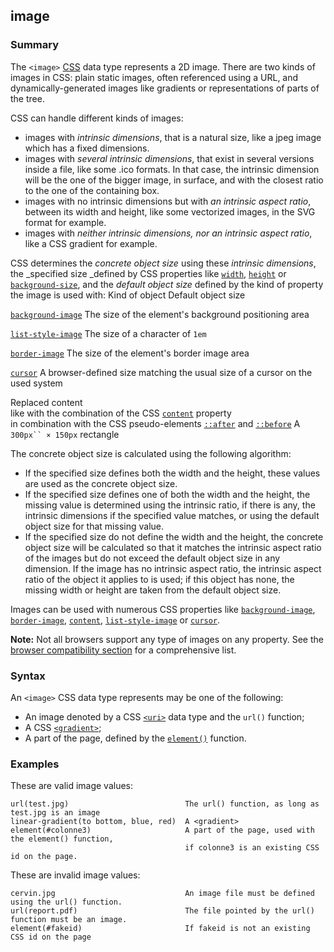 ## image

### Summary

The `<image>` [CSS][0] data type represents a 2D image. There are two kinds of images in CSS: plain static images, often referenced using a URL, and dynamically-generated images like gradients or representations of parts of the tree.

CSS can handle different kinds of images:

* images with _intrinsic dimensions_, that is a natural size, like a jpeg image which has a fixed dimensions.
* images with _several intrinsic dimensions_, that exist in several versions inside a file, like some .ico formats. In that case, the intrinsic dimension will be the one of the bigger image, in surface, and with the closest ratio to the one of the containing box.
* images with no intrinsic dimensions but with _an intrinsic aspect ratio_, between its width and height, like some vectorized images, in the SVG format for example.
* images with _neither intrinsic dimensions, nor an intrinsic aspect ratio_, like a CSS gradient for example.

CSS determines the _concrete object size_ using these _intrinsic dimensions_, the _specified size _defined by CSS properties like [`width`][1], [`height`][2] or [`background-size`][3], and the _default object size_ defined by the kind of property the image is used with:
Kind of object
Default object size

[`background-image`][4]
The size of the element's background positioning area

[`list-style-image`][5]
The size of a character of `1em`

[`border-image`][6]
The size of the element's border image area

[`cursor`][7]
A browser-defined size matching the usual size of a cursor on the used system

Replaced content  
like with the combination of the CSS [`content`][8] property  
in combination with the CSS pseudo-elements [`::after`][9] and [`::before`][10]
A `300px`` × 150px` rectangle

The concrete object size is calculated using the following algorithm:

* If the specified size defines both the width and the height, these values are used as the concrete object size.
* If the specified size defines one of both the width and the height, the missing value is determined using the intrinsic ratio, if there is any, the intrinsic dimensions if the specified value matches, or using the default object size for that missing value.
* If the specified size do not define the width and the height, the concrete object size will be calculated so that it matches the intrinsic aspect ratio of the images but do not exceed the default object size in any dimension. If the image has no intrinsic aspect ratio, the intrinsic aspect ratio of the object it applies to is used; if this object has none, the missing width or height are taken from the default object size.

Images can be used with numerous CSS properties like [`background-image`][4], [`border-image`][6], [`content`][8], [`list-style-image`][5] or [`cursor`][7].

**Note:** Not all browsers support any type of images on any property. See the [browser compatibility section][11] for a comprehensive list.

### Syntax

An `<image>` CSS data type represents may be one of the following:

* An image denoted by a CSS [`<uri>`][12] data type and the `url()` function;
* A CSS [`<gradient>`][13];
* A part of the page, defined by the [`element()`][14] function.

### Examples

These are valid image values:

    url(test.jpg)                          The url() function, as long as test.jpg is an image
    linear-gradient(to bottom, blue, red)  A <gradient>
    element(#colonne3)                     A part of the page, used with the element() function,
                                           if colonne3 is an existing CSS id on the page.
    

These are invalid image values:

    cervin.jpg                             An image file must be defined using the url() function.
    url(report.pdf)                        The file pointed by the url() function must be an image.
    element(#fakeid)                       If fakeid is not an existing CSS id on the page
    



[0]: https://developer.mozilla.org/en/CSS "CSS"
[1]: https://developer.mozilla.org/en/docs/Web/CSS/width
[2]: https://developer.mozilla.org/en/docs/Web/CSS/height
[3]: https://developer.mozilla.org/en/docs/Web/CSS/background-size
[4]: https://developer.mozilla.org/en/docs/Web/CSS/background-image
[5]: https://developer.mozilla.org/en/docs/Web/CSS/list-style-image
[6]: https://developer.mozilla.org/en/docs/Web/CSS/border-image
[7]: https://developer.mozilla.org/en/docs/Web/CSS/cursor
[8]: https://developer.mozilla.org/en/docs/Web/CSS/content
[9]: https://developer.mozilla.org/en/docs/Web/CSS/::after
[10]: https://developer.mozilla.org/en/docs/Web/CSS/::before
[11]: https://developer.mozilla.org/en/docs/Web/CSS/image#Browser_compatibility "https://developer.mozilla.orghttps://developer.mozilla.org/en/CSS/image#Browser_compatibility"
[12]: https://developer.mozilla.org/en/docs/Web/CSS/uri
[13]: https://developer.mozilla.org/en/docs/Web/CSS/gradient
[14]: https://developer.mozilla.org/en/docs/Web/CSS/element